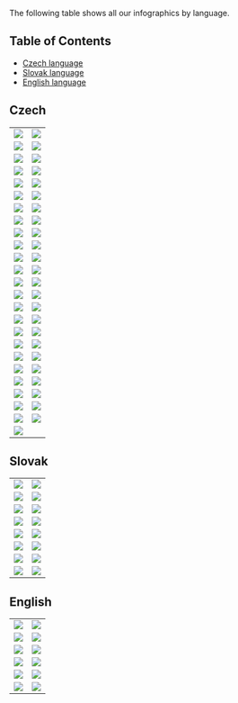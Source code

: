 The following table shows all our infographics by language.

## Table of Contents

* [Czech language](#czech)
* [Slovak language](#slovak)
* [English language](#english)

## Czech

<table>
<tbody>
<tr>
  <td><a href="https://faktaoklimatu.cz/infografiky/2018-scenar-energynautics"><img src="./_thumbnails/cs-2018-scenar-energynautics-600.png"></a></td>
  <td><a href="https://faktaoklimatu.cz/infografiky/2019-scenar-necp"><img src="./_thumbnails/cs-2019-scenar-necp-600.png"></a></td>
</tr>
<tr>
  <td><a href="https://faktaoklimatu.cz/infografiky/2020-scenar-bloombergnef"><img src="./_thumbnails/cs-2020-scenar-bloombergnef-600.png"></a></td>
  <td><a href="https://faktaoklimatu.cz/infografiky/2020-scenar-ember"><img src="./_thumbnails/cs-2020-scenar-ember-600.png"></a></td>
</tr>
<tr>
  <td><a href="https://faktaoklimatu.cz/infografiky/adaptacni-strategie-cr"><img src="./_thumbnails/cs-adaptacni-strategie-cr-600.png"></a></td>
  <td><a href="https://faktaoklimatu.cz/infografiky/body-zlomu-1"><img src="./_thumbnails/cs-body-zlomu-1-600.png"></a></td>
</tr>
<tr>
  <td><a href="https://faktaoklimatu.cz/infografiky/body-zlomu-2"><img src="./_thumbnails/cs-body-zlomu-2-600.png"></a></td>
  <td><a href="https://faktaoklimatu.cz/infografiky/body-zlomu-3"><img src="./_thumbnails/cs-body-zlomu-3-600.png"></a></td>
</tr>
<tr>
  <td><a href="https://faktaoklimatu.cz/infografiky/cykly-koncentrace-co2"><img src="./_thumbnails/cs-cykly-koncentrace-co2-600.png"></a></td>
  <td><a href="https://faktaoklimatu.cz/infografiky/elektrina-cr"><img src="./_thumbnails/cs-elektrina-cr-600.png"></a></td>
</tr>
<tr>
  <td><a href="https://faktaoklimatu.cz/infografiky/elektrina-na-osobu-eu"><img src="./_thumbnails/cs-elektrina-na-osobu-eu-600.png"></a></td>
  <td><a href="https://faktaoklimatu.cz/infografiky/elektrina-na-osobu-svet"><img src="./_thumbnails/cs-elektrina-na-osobu-svet-600.png"></a></td>
</tr>
<tr>
  <td><a href="https://faktaoklimatu.cz/infografiky/elektrina-svet"><img src="./_thumbnails/cs-elektrina-svet-600.png"></a></td>
  <td><a href="https://faktaoklimatu.cz/infografiky/emise-cr"><img src="./_thumbnails/cs-emise-cr-600.png"></a></td>
</tr>
<tr>
  <td><a href="https://faktaoklimatu.cz/infografiky/emise-cr-detail"><img src="./_thumbnails/cs-emise-cr-detail-600.png"></a></td>
  <td><a href="https://faktaoklimatu.cz/infografiky/emise-cr-detail-na-osobu"><img src="./_thumbnails/cs-emise-cr-detail-na-osobu-600.png"></a></td>
</tr>
<tr>
  <td><a href="https://faktaoklimatu.cz/infografiky/emise-cr-na-osobu-abs"><img src="./_thumbnails/cs-emise-cr-na-osobu-abs-600.png"></a></td>
  <td><a href="https://faktaoklimatu.cz/infografiky/emise-cr-vyvoj"><img src="./_thumbnails/cs-emise-cr-vyvoj-600.png"></a></td>
</tr>
<tr>
  <td><a href="https://faktaoklimatu.cz/infografiky/emise-eu"><img src="./_thumbnails/cs-emise-eu-600.png"></a></td>
  <td><a href="https://faktaoklimatu.cz/infografiky/emise-eu-na-osobu"><img src="./_thumbnails/cs-emise-eu-na-osobu-600.png"></a></td>
</tr>
<tr>
  <td><a href="https://faktaoklimatu.cz/infografiky/emise-eu-poradi"><img src="./_thumbnails/cs-emise-eu-poradi-600.png"></a></td>
  <td><a href="https://faktaoklimatu.cz/infografiky/emise-sr"><img src="./_thumbnails/cs-emise-sr-600.png"></a></td>
</tr>
<tr>
  <td><a href="https://faktaoklimatu.cz/infografiky/emise-sr-detail"><img src="./_thumbnails/cs-emise-sr-detail-600.png"></a></td>
  <td><a href="https://faktaoklimatu.cz/infografiky/emise-svet"><img src="./_thumbnails/cs-emise-svet-600.png"></a></td>
</tr>
<tr>
  <td><a href="https://faktaoklimatu.cz/infografiky/emise-svet-na-hdp"><img src="./_thumbnails/cs-emise-svet-na-hdp-600.png"></a></td>
  <td><a href="https://faktaoklimatu.cz/infografiky/emise-svet-na-osobu"><img src="./_thumbnails/cs-emise-svet-na-osobu-600.png"></a></td>
</tr>
<tr>
  <td><a href="https://faktaoklimatu.cz/infografiky/emise-vybrane-staty"><img src="./_thumbnails/cs-emise-vybrane-staty-600.png"></a></td>
  <td><a href="https://faktaoklimatu.cz/infografiky/emisni-intenzity"><img src="./_thumbnails/cs-emisni-intenzity-600.png"></a></td>
</tr>
<tr>
  <td><a href="https://faktaoklimatu.cz/infografiky/emisni-scenare-pariz"><img src="./_thumbnails/cs-emisni-scenare-pariz-600.png"></a></td>
  <td><a href="https://faktaoklimatu.cz/infografiky/extremni-dny-brno"><img src="./_thumbnails/cs-extremni-dny-brno-600.png"></a></td>
</tr>
<tr>
  <td><a href="https://faktaoklimatu.cz/infografiky/extremni-dny-praha"><img src="./_thumbnails/cs-extremni-dny-praha-600.png"></a></td>
  <td><a href="https://faktaoklimatu.cz/infografiky/fosilni-emise"><img src="./_thumbnails/cs-fosilni-emise-600.png"></a></td>
</tr>
<tr>
  <td><a href="https://faktaoklimatu.cz/infografiky/historie-sklenikoveho-efektu"><img src="./_thumbnails/cs-historie-sklenikoveho-efektu-600.png"></a></td>
  <td><a href="https://faktaoklimatu.cz/infografiky/koncentrace-co2"><img src="./_thumbnails/cs-koncentrace-co2-600.png"></a></td>
</tr>
<tr>
  <td><a href="https://faktaoklimatu.cz/infografiky/mapa-zmeny-teploty"><img src="./_thumbnails/cs-mapa-zmeny-teploty-600.png"></a></td>
  <td><a href="https://faktaoklimatu.cz/infografiky/mitigacni-opatreni-mmf"><img src="./_thumbnails/cs-mitigacni-opatreni-mmf-600.png"></a></td>
</tr>
<tr>
  <td><a href="https://faktaoklimatu.cz/infografiky/nejvetsi-emitenti-cr"><img src="./_thumbnails/cs-nejvetsi-emitenti-cr-600.png"></a></td>
  <td><a href="https://faktaoklimatu.cz/infografiky/potencial-zpusobu-snizeni-emisi"><img src="./_thumbnails/cs-potencial-zpusobu-snizeni-emisi-600.png"></a></td>
</tr>
<tr>
  <td><a href="https://faktaoklimatu.cz/infografiky/scenar-transformace-elektroenergetiky"><img src="./_thumbnails/cs-scenar-transformace-elektroenergetiky-600.png"></a></td>
  <td><a href="https://faktaoklimatu.cz/infografiky/schema-klimaticke-zmeny"><img src="./_thumbnails/cs-schema-klimaticke-zmeny-600.png"></a></td>
</tr>
<tr>
  <td><a href="https://faktaoklimatu.cz/infografiky/srovnani-scenaru"><img src="./_thumbnails/cs-srovnani-scenaru-600.png"></a></td>
  <td><a href="https://faktaoklimatu.cz/infografiky/svetove-dohody"><img src="./_thumbnails/cs-svetove-dohody-600.png"></a></td>
</tr>
<tr>
  <td><a href="https://faktaoklimatu.cz/infografiky/teplota-22000-let"><img src="./_thumbnails/cs-teplota-22000-let-600.png"></a></td>
  <td><a href="https://faktaoklimatu.cz/infografiky/teplota-cr"><img src="./_thumbnails/cs-teplota-cr-600.png"></a></td>
</tr>
<tr>
  <td><a href="https://faktaoklimatu.cz/infografiky/teplota-cr-mesice"><img src="./_thumbnails/cs-teplota-cr-mesice-600.png"></a></td>
  <td><a href="https://faktaoklimatu.cz/infografiky/teplotni-anomalie"><img src="./_thumbnails/cs-teplotni-anomalie-600.png"></a></td>
</tr>
<tr>
  <td><a href="https://faktaoklimatu.cz/infografiky/trend-teplot-cr"><img src="./_thumbnails/cs-trend-teplot-cr-600.png"></a></td>
  <td><a href="https://faktaoklimatu.cz/infografiky/uhelny-phaseout-eu"><img src="./_thumbnails/cs-uhelny-phaseout-eu-600.png"></a></td>
</tr>
<tr>
  <td><a href="https://faktaoklimatu.cz/infografiky/zpoplatneni-emisi-svet"><img src="./_thumbnails/cs-zpoplatneni-emisi-svet-600.png"></a></td>
  <td></td>
</tr>
</tbody>
</table>

## Slovak

<table>
<tbody>
<tr>
  <td><img src="./_thumbnails/sk-body-zlomu-1-600.png"></td>
  <td><img src="./_thumbnails/sk-body-zlomu-2-600.png"></td>
</tr>
<tr>
  <td><img src="./_thumbnails/sk-body-zlomu-3-600.png"></td>
  <td><img src="./_thumbnails/sk-cykly-koncentracie-co2-600.png"></td>
</tr>
<tr>
  <td><img src="./_thumbnails/sk-elektrina-na-osobu-eu-600.png"></td>
  <td><img src="./_thumbnails/sk-elektrina-na-osobu-svet-600.png"></td>
</tr>
<tr>
  <td><img src="./_thumbnails/sk-elektrina-svet-600.png"></td>
  <td><img src="./_thumbnails/sk-emisie-sr-600.png"></td>
</tr>
<tr>
  <td><img src="./_thumbnails/sk-emisie-sr-detail-600.png"></td>
  <td><img src="./_thumbnails/sk-emisie-svet-600.png"></td>
</tr>
<tr>
  <td><img src="./_thumbnails/sk-emisne-scenare-pariz-600.png"></td>
  <td><img src="./_thumbnails/sk-koncentracia-co2-600.png"></td>
</tr>
<tr>
  <td><img src="./_thumbnails/sk-mapa-zmeny-teploty-600.png"></td>
  <td><img src="./_thumbnails/sk-schema-klimatickej-zmeny-600.png"></td>
</tr>
<tr>
  <td><img src="./_thumbnails/sk-teplota-22000-rokov-600.png"></td>
  <td><img src="./_thumbnails/sk-teplotna-anomalia-600.png"></td>
</tr>
</tbody>
</table>

## English

<table>
<tbody>
<tr>
  <td><img src="./_thumbnails/en-2018-study-energynautics-600.png"></td>
  <td><img src="./_thumbnails/en-2019-study-necp-600.png"></td>
</tr>
<tr>
  <td><img src="./_thumbnails/en-2020-study-bloomberg-600.png"></td>
  <td><img src="./_thumbnails/en-2020-study-ember-600.png"></td>
</tr>
<tr>
  <td><img src="./_thumbnails/en-climate-change-schema-600.png"></td>
  <td><img src="./_thumbnails/en-coal-phase-out-eu-600.png"></td>
</tr>
<tr>
  <td><img src="./_thumbnails/en-electricity-czechia-600.png"></td>
  <td><img src="./_thumbnails/en-emission-pathways-paris-600.png"></td>
</tr>
<tr>
  <td><img src="./_thumbnails/en-emissions-czechia-600.png"></td>
  <td><img src="./_thumbnails/en-emissions-czechia-detail-600.png"></td>
</tr>
<tr>
  <td><img src="./_thumbnails/en-per-capita-electricity-production-eu-600.png"></td>
  <td><img src="./_thumbnails/en-transition-studies-comparison-600.png"></td>
</tr>
</tbody>
</table>
